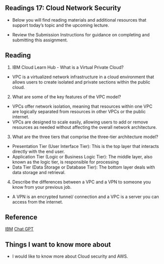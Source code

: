 ## Readings 17: Cloud Network Security

- Below you will find reading materials and additional resources that support today’s topic and the upcoming lecture.

- Review the Submission Instructions for guidance on completing and submitting this assignment.

## Reading

1. IBM Cloud Learn Hub - What is a Virtual Private Cloud?

- VPC is a virtualized network infrastructure in a cloud environment that allows users to create isolated and private sections within the public cloud. 

2. What are some of the key features of the VPC model?

- VPCs offer network isolation, meaning that resources within one VPC are logically separated from resources in other VPCs or the public internet.
- VPCs are designed to scale easily, allowing users to add or remove resources as needed without affecting the overall network architecture.

3. What are the three tiers that comprise the three-tier architecture model?

- Presentation Tier (User Interface Tier):
This is the top layer that interacts directly with the end user.
- Application Tier (Logic or Business Logic Tier):
The middle layer, also known as the logic tier, is responsible for processing
- Data Tier (Data Storage or Database Tier):
The bottom layer deals with data storage and retrieval.

4. Describe the differences between a VPC and a VPN to someone you know from your previous job.

- A VPN is an encrypted tunnel/ connection and a VPC is a server you can access from the internet.

## Reference

[IBM](https://www.ibm.com/cloud/learn/vpc)
[Chat GPT](https://chat.openai.com/share/19056ac5-14cf-4131-8130-de1c02e84ac9)

## Things I want to know more about

- I would like to know more about Cloud security and AWS.
